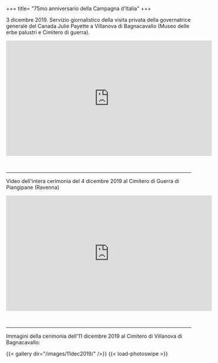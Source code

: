 +++
title= "75mo anniversario della Campagna d'Italia"
+++

3 dicembre 2019. Servizio giornalistico della visita privata della governatrice generale del Canada Julie Payette a Villanova di Bagnacavallo (Museo delle erbe palustri e Cimitero di guerra).

<iframe width="560" height="315" src="https://www.youtube.com/embed/PBndcZFcptY" frameborder="0" allow="accelerometer; autoplay; encrypted-media; gyroscope; picture-in-picture" allowfullscreen></iframe>

<br><hr>
Video dell'intera cerimonia del 4 dicembre 2019 al Cimitero di Guerra di Piangipane (Ravenna)

<iframe width="560" height="315" src="https://www.youtube.com/embed/UV_VMqprejw" title="YouTube video player" frameborder="0" allow="accelerometer; autoplay; clipboard-write; encrypted-media; gyroscope; picture-in-picture" allowfullscreen></iframe>

<br><hr>
Immagini della cerimonia dell'11 dicembre 2019 al Cimitero di Villanova di Bagnacavallo:

{{< gallery dir="/images/11dec2019/" />}} {{< load-photoswipe >}}